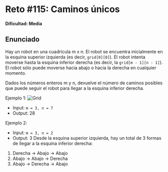# Reto #115: Caminos únicos

#### Dificultad: Media

## Enunciado

Hay un robot en una cuadrícula m x n. El robot se encuentra inicialmente en la esquina superior izquierda (es decir, `grid[0][0]`). El robot intenta moverse hasta la esquina inferior derecha (es decir, la `grid[m - 1][n - 1]`). El robot sólo puede moverse hacia abajo o hacia la derecha en cualquier momento.

Dados los números enteros m y n, devuelve el número de caminos posibles que puede seguir el robot para llegar a la esquina inferior derecha.

Ejemplo 1:
![Grid](https://assets.leetcode.com/uploads/2018/10/22/robot_maze.png)

- Input: `m = 3, n = 7`
- Output: 28

Ejemplo 2:

- Input: `m = 3, n = 2`
- Output: 3
  Desde la esquina superior izquierda, hay un total de 3 formas de llegar a la esquina inferior derecha:

1. Derecha -> Abajo -> Abajo
2. Abajo -> Abajo -> Derecha
3. Abajo -> Derecha -> Abajo
